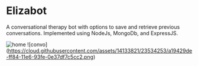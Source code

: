 # Elizabot
A conversational therapy bot with options to save and retrieve previous conversations. Implemented using NodeJs, MongoDb, and ExpressJS.

![home](https://cloud.githubusercontent.com/assets/14133821/23534253/a19429de-ff84-11e6-93fe-0e37df7c5cc2.png)
![convo] (https://cloud.githubusercontent.com/assets/14133821/23534253/a19429de-ff84-11e6-93fe-0e37df7c5cc2.png)
